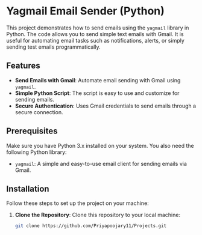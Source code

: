 # Yagmail Email Sender (Python)

This project demonstrates how to send emails using the `yagmail` library in Python. The code allows you to send simple text emails with Gmail. It is useful for automating email tasks such as notifications, alerts, or simply sending test emails programmatically.

## Features

- **Send Emails with Gmail**: Automate email sending with Gmail using `yagmail`.
- **Simple Python Script**: The script is easy to use and customize for sending emails.
- **Secure Authentication**: Uses Gmail credentials to send emails through a secure connection.

## Prerequisites

Make sure you have Python 3.x installed on your system. You also need the following Python library:

- `yagmail`: A simple and easy-to-use email client for sending emails via Gmail.

## Installation

Follow these steps to set up the project on your machine:

1. **Clone the Repository**:
   Clone this repository to your local machine:

   ```bash
   git clone https://github.com/Priyapoojary11/Projects.git

